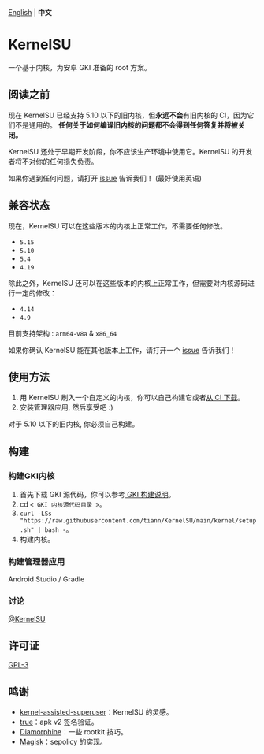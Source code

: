 [English](README.md) | **中文**

# KernelSU

一个基于内核，为安卓 GKI 准备的 root 方案。

## 阅读之前

现在 KernelSU 已经支持 5.10 以下的旧内核，但**永远不会**有旧内核的 CI，因为它们不是通用的。
**任何关于如何编译旧内核的问题都不会得到任何答复并将被关闭。**

KernelSU 还处于早期开发阶段，你不应该生产环境中使用它。KernelSU 的开发者将不对你的任何损失负责。

如果你遇到任何问题，请打开 [issue](https://github.com/tiann/KernelSU/issues) 告诉我们！ (最好使用英语)

## 兼容状态

现在，KernelSU 可以在这些版本的内核上正常工作，不需要任何修改。

- `5.15`
- `5.10`
- `5.4`
- `4.19`

除此之外，KernelSU 还可以在这些版本的内核上正常工作，但需要对内核源码进行一定的修改：

- `4.14`
- `4.9`

目前支持架构 : `arm64-v8a` & `x86_64`

如果你确认 KernelSU 能在其他版本上工作，请打开一个 [issue](https://github.com/tiann/KernelSU/issues) 告诉我们！

## 使用方法

1. 用 KernelSU 刷入一个自定义的内核，你可以自己构建它或者[从 CI 下载](https://github.com/tiann/KernelSU/actions)。
2. 安装管理器应用, 然后享受吧 :)

对于 5.10 以下的旧内核, 你必须自己构建。

## 构建

### 构建GKI内核

1. 首先下载 GKI 源代码，你可以参考[ GKI 构建说明](https://source.android.com/docs/setup/build/building-kernels)。
2. cd `< GKI 内核源代码目录 >`。
3. `curl -LSs "https://raw.githubusercontent.com/tiann/KernelSU/main/kernel/setup.sh" | bash -`。
4. 构建内核。

### 构建管理器应用

Android Studio / Gradle

### 讨论

[@KernelSU](https://t.me/KernelSU)

## 许可证

[GPL-3](http://www.gnu.org/copyleft/gpl.html)

## 鸣谢

- [kernel-assisted-superuser](https://git.zx2c4.com/kernel-assisted-superuser/about/)：KernelSU 的灵感。
- [true](https://github.com/brevent/genuine/)：apk v2 签名验证。
- [Diamorphine](https://github.com/m0nad/Diamorphine)：一些 rootkit 技巧。
- [Magisk](https://github.com/topjohnwu/Magisk)：sepolicy 的实现。
